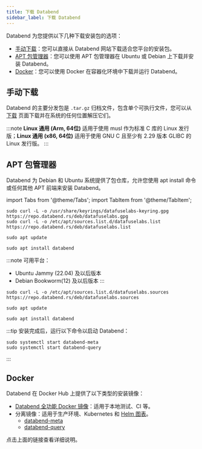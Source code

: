 ```yaml
---
title: 下载 Databend
sidebar_label: 下载 Databend
---
```


Databend 为您提供以下几种下载安装包的选项：

- [手动下载](#manual-download)：您可以直接从 Databend 网站下载适合您平台的安装包。
- [APT 包管理器](#apt-package-manager)：您可以使用 APT 包管理器在 Ubuntu 或 Debian 上下载并安装 Databend。
- [Docker](#docker)：您可以使用 Docker 在容器化环境中下载并运行 Databend。

## 手动下载

Databend 的主要分发包是 `.tar.gz` 归档文件，包含单个可执行文件，您可以从 [下载](/download) 页面下载并在系统的任何位置解压它们。

:::note
**Linux 通用 (Arm, 64位)** 适用于使用 musl 作为标准 C 库的 Linux 发行版；**Linux 通用 (x86, 64位)** 适用于使用 GNU C 且至少有 2.29 版本 GLIBC 的 Linux 发行版。
:::

## APT 包管理器

Databend 为 Debian 和 Ubuntu 系统提供了包仓库，允许您使用 apt install 命令或任何其他 APT 前端来安装 Databend。

import Tabs from '@theme/Tabs';
import TabItem from '@theme/TabItem';

<Tabs groupId="distributions">
<TabItem value="deb-old" label="Ubuntu/Debian">

```shell
sudo curl -L -o /usr/share/keyrings/datafuselabs-keyring.gpg https://repo.databend.rs/deb/datafuselabs.gpg
sudo curl -L -o /etc/apt/sources.list.d/datafuselabs.list https://repo.databend.rs/deb/datafuselabs.list

sudo apt update

sudo apt install databend
```
</TabItem>

<TabItem value="deb-new" label="Ubuntu/Debian(DEB822-STYLE FORMAT)">

:::note
可用平台：
  * Ubuntu Jammy (22.04) 及以后版本
  * Debian Bookworm(12) 及以后版本
:::

```shell
sudo curl -L -o /etc/apt/sources.list.d/datafuselabs.sources https://repo.databend.rs/deb/datafuselabs.sources

sudo apt update

sudo apt install databend
```
</TabItem>
</Tabs>

:::tip
安装完成后，运行以下命令以启动 Databend：

```shell
sudo systemctl start databend-meta
sudo systemctl start databend-query
```
:::

## Docker

Databend 在 Docker Hub 上提供了以下类型的安装镜像：

- [Databend 全功能 Docker 镜像](https://hub.docker.com/r/datafuselabs/databend)：适用于本地测试、CI 等。
- 分离镜像：适用于生产环境、Kubernetes 和 [Helm 图表](https://github.com/datafuselabs/helm-charts)。
  - [databend-meta](https://hub.docker.com/r/datafuselabs/databend-meta)
  - [databend-query](https://hub.docker.com/r/datafuselabs/databend-query)

点击上面的链接查看详细说明。